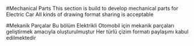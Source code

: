 #Mechanical Parts
This section is build to develop mechanical parts for Electric Car
All kinds of drawing format sharing is acceptable

#Mekanik Parçalar
Bu bölüm Elektrikli Otomobil için mekanik parçaları geliştirmek amacıyla oluşturulmuştur
Her türlü çizim formatı paylaşımı kabul edilmektedir
